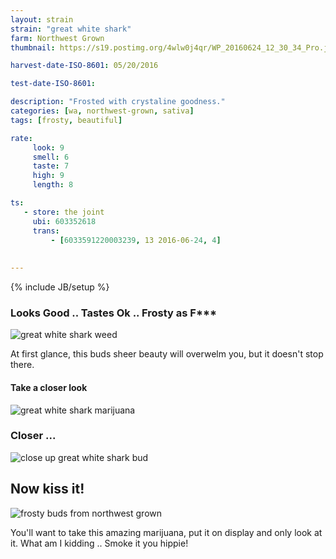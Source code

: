 ```yaml
---
layout: strain
strain: "great white shark"
farm: Northwest Grown
thumbnail: https://s19.postimg.org/4wlw0j4qr/WP_20160624_12_30_34_Pro.jpg

harvest-date-ISO-8601: 05/20/2016

test-date-ISO-8601: 

description: "Frosted with crystaline goodness."
categories: [wa, northwest-grown, sativa]
tags: [frosty, beautiful]

rate:
     look: 9
     smell: 6
     taste: 7
     high: 9
     length: 8

ts: 
   - store: the joint
     ubi: 603352618
     trans: 
         - [6033591220003239, 13 2016-06-24, 4]
                
 
---
```

{% include JB/setup %}

### Looks Good .. Tastes Ok .. Frosty as F***

![great white shark weed](https://s19.postimg.org/j1rp2cds3/WP_20160624_12_38_32_Pro.jpg)

At first glance, this buds sheer beauty will overwelm you,
but it doesn't stop there. 

#### Take a closer look

![great white shark marijuana](https://s19.postimg.org/aytir0t6r/WP_20160624_12_38_49_Pro.jpg)

### Closer ...

![close up great white shark bud](https://s19.postimg.org/goecp2oqr/up_close_great_white_shark_weed.jpg)

## Now kiss it!

![frosty buds from northwest grown](https://s19.postimg.org/ctaymi5kz/up_close_2_great_white_shark_weed.jpg)

You'll want to take this amazing marijuana, put it on display and only look at it.
What am I kidding .. Smoke it you hippie!
